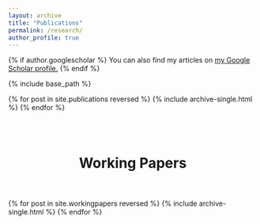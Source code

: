 ```yaml
---
layout: archive
title: "Publications"
permalink: /research/
author_profile: true
---
```


{% if author.googlescholar %}
  You can also find my articles on <u><a href="{{author.googlescholar}}">my Google Scholar profile</a>.</u>
{% endif %}

{% include base_path %}

{% for post in site.publications reversed %}
  {% include archive-single.html %}
{% endfor %}

<br/>
<br/>

<header>
<h1 class="page__title" itemprop="headline">Working Papers</h1>
</header>

{% for post in site.workingpapers reversed %}
  {% include archive-single.html %}
{% endfor %}